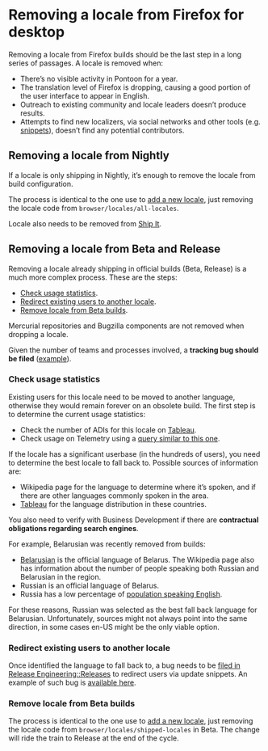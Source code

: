 # Removing a locale from Firefox for desktop

Removing a locale from Firefox builds should be the last step in a long series of passages. A locale is removed when:
* There’s no visible activity in Pontoon for a year.
* The translation level of Firefox is dropping, causing a good portion of the user interface to appear in English.
* Outreach to existing community and locale leaders doesn’t produce results.
* Attempts to find new localizers, via social networks and other tools (e.g. [snippets](https://github.com/mozilla-l10n/localizer-documentation/blob/master/webprojects/snippets.md)), doesn’t find any potential contributors.

## Removing a locale from Nightly

If a locale is only shipping in Nightly, it’s enough to remove the locale from build configuration.

The process is identical to the one use to [add a new locale](adding_nightly.md#add-new-locale-to-build-configuration), just removing the locale code from `browser/locales/all-locales`.

Locale also needs to be removed from [Ship It](https://github.com/mozilla-releng/ship-it/blob/master/README-l10n.md).

## Removing a locale from Beta and Release

Removing a locale already shipping in official builds (Beta, Release) is a much more complex process. These are the steps:
* [Check usage statistics](#check-usage-statistics).
* [Redirect existing users to another locale](#redirect-existing-users-to-another-locale).
* [Remove locale from Beta builds](#remove-locale-from-beta-builds).

Mercurial repositories and Bugzilla components are not removed when dropping a locale.

Given the number of teams and processes involved, a **tracking bug should be filed** ([example](https://bugzilla.mozilla.org/show_bug.cgi?id=1304743)).

### Check usage statistics

Existing users for this locale need to be moved to another language, otherwise they would remain forever on an obsolete build. The first step is to determine the current usage statistics:
* Check the number of ADIs for this locale on [Tableau](https://dataviz.mozilla.org/#/views/LocalizedFirefoxDesktopADI/LocalizedFirefoxDesktopADI).
* Check usage on Telemetry using a [query similar to this one](https://sql.telemetry.mozilla.org/queries/4237).

If the locale has a significant userbase (in the hundreds of users), you need to determine the best locale to fall back to. Possible sources of information are:
* Wikipedia page for the language to determine where it’s spoken, and if there are other languages commonly spoken in the area.
* [Tableau](https://dataviz.mozilla.org/#/views/LocalizedFirefoxDesktopADI/LocalizedFirefoxDesktopADI) for the language distribution in these countries.

You also need to verify with Business Development if there are **contractual obligations regarding search engines**.

For example, Belarusian was recently removed from builds:
* [Belarusian](https://en.wikipedia.org/wiki/Belarusian_language) is the official language of Belarus. The Wikipedia page also has information about the number of people speaking both Russian and Belarusian in the region.
* Russian is an official language of Belarus.
* Russia has a low percentage of [population speaking English](https://en.wikipedia.org/wiki/List_of_countries_by_English-speaking_population).

For these reasons, Russian was selected as the best fall back language for Belarusian. Unfortunately, sources might not always point into the same direction, in some cases en-US might be the only viable option.

### Redirect existing users to another locale

Once identified the language to fall back to, a bug needs to be [filed in Release Engineering::Releases](https://bugzilla.mozilla.org/enter_bug.cgi?product=Release%20Engineering&component=Releases) to redirect users via update snippets. An example of such bug is [available here](https://bugzilla.mozilla.org/show_bug.cgi?id=1304747).

### Remove locale from Beta builds

The process is identical to the one use to [add a new locale](adding_release.md#add-locale-to-build-configuration), just removing the locale code from `browser/locales/shipped-locales` in Beta. The change will ride the train to Release at the end of the cycle.
